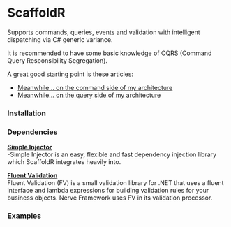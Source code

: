 # ScaffoldR

Supports commands, queries, events and validation with intelligent dispatching via C# generic variance.

It is recommended to have some basic knowledge of CQRS (Command Query Responsibility Segregation). 

A great good starting point is these articles:

* [Meanwhile... on the command side of my architecture](https://www.cuttingedge.it/blogs/steven/pivot/entry.php?id=91)
* [Meanwhile... on the query side of my architecture](https://www.cuttingedge.it/blogs/steven/pivot/entry.php?id=92)

### Installation

### Dependencies 
**[Simple Injector](https://simpleinjector.org)**<br />
-Simple Injector is an easy, flexible and fast dependency injection library which ScaffoldR integrates heavily into.

**[Fluent Validation](https://fluentvalidation.codeplex.com)**<br />
Fluent Validation (FV) is a small validation library for .NET that uses a fluent interface and lambda expressions for building validation rules for your business objects. Nerve Framework uses FV in its validation processor.
### Examples
